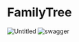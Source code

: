 # FamilyTree
![Untitled](https://github.com/user-attachments/assets/3ff52e51-ea23-4bc8-98fe-c205b9045a85)
![swagger](https://github.com/user-attachments/assets/bcf155ad-a64f-4356-b1b0-d42c4ab5dc40)
